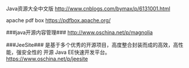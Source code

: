 
Java资源大全中文版
http://www.cnblogs.com/bymax/p/6131001.html

apache pdf box
https://pdfbox.apache.org/

###java开源内容管理###
http://www.oschina.net/p/magnolia

###JeeSite###
是基于多个优秀的开源项目，高度整合封装而成的高效，高性能，强安全性的 开源 Java EE快速开发平台。 
https://www.oschina.net/p/jeesite
